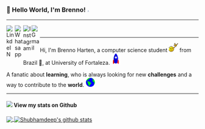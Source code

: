 ### 👋 Hello World, I'm Brenno!  <img src="./Assets/Developer.gif" width="5px">


---- 

<a target="_blank" href="https://www.linkedin.com/in/brennoflorencio/">
  <img align="left" alt="LinkdeIN" width="22px" src="https://cdn.jsdelivr.net/npm/simple-icons@v3/icons/linkedin.svg" />
</a>
<a target="_blank" href="https://api.whatsapp.com/send?phone=55839998327174">
  <img align="left" alt="Whatsapp" width="22px" src="https://cdn.jsdelivr.net/npm/simple-icons@v3/icons/whatsapp.svg" />
</a>
<a target="_blank" href="https://www.instagram.com/brennoharten/">
  <img align="left" alt="Instagram" width="22px" src="https://cdn.jsdelivr.net/npm/simple-icons@v3/icons/instagram.svg" />
</a>
<a target="_blank" href="mailto:brennoharten@gmail.com">
  <img align="left" alt="Gmail" width="22px" src="https://cdn.jsdelivr.net/npm/simple-icons@v3/icons/gmail.svg" />
</a>
</br>

---- 

Hi, I'm Brenno Harten, a computer science student <img src="./Assets/headbang.gif" width="24px"> from Brazil 💚, at University of Fortaleza. <img src="./Assets/Rocket.gif" width="24px">

A fanatic about **learning**, who is always looking for new **challenges** and a way to contribute to the **world**. <img src="./Assets/Earth.gif" width="24px">

----

#### <img src="https://media.giphy.com/media/VgCDAzcKvsR6OM0uWg/giphy.gif" width="50"> View my stats on Github 

<a href="https://github.com/brennoharten">
  <img align="center" src="https://github-readme-stats.vercel.app/api/top-langs/?username=brennoharten&theme=dark&hide_langs_below=1" />
</a>

<a href="https://github.com/brennoharten">
 <img align="center" src="https://github-readme-stats.vercel.app/api?username=brennoharten&show_icons=true&theme=dark&line_height=27" alt="Shubhamdeep's github stats"/>
</a>
